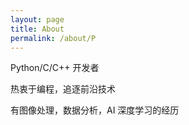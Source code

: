 ```yaml
---
layout: page
title: About
permalink: /about/P
---
```



Python/C/C++ 开发者  

热衷于编程，追逐前沿技术  

有图像处理，数据分析，AI 深度学习的经历  